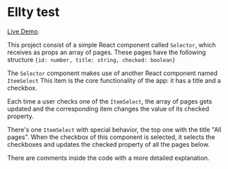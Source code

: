 # Ellty test

[Live Demo](https://github.com/facebook/create-react-app](https://fastidious-lamington-ed3fd8.netlify.app/)).

This project consist of a simple React component called ```Selector```, which receives as props an array of pages.
These pages have the following structure
```{id: number, title: string, checked: boolean}```

The ```Selector``` component makes use of another React component named ```ItemSelect```
This item is the core functionality of the app: it has a title and a checkbox.

Each time a user checks one of the ```ItemSelect```, the array of pages gets updated and the corresponding item changes the value of its checked property.

There's one ```ItemSelect``` with special behavior, the top one with the title "All pages". When the checkbox of this component is selected, it selects the checkboxes and updates the checked property of all the pages below.

There are comments inside the code with a more detailed explanation.
